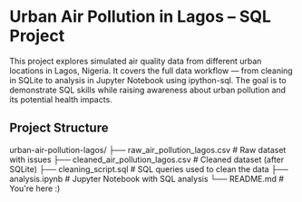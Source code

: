# Urban Air Pollution in Lagos – SQL Project
This project explores simulated air quality data from different urban locations in Lagos, Nigeria. It covers the full data workflow — from cleaning in SQLite to analysis in Jupyter Notebook using ipython-sql.
The goal is to demonstrate SQL skills while raising awareness about urban pollution and its potential health impacts.

## Project Structure
urban-air-pollution-lagos/
├── raw_air_pollution_lagos.csv     # Raw dataset with issues
├── cleaned_air_pollution_lagos.csv # Cleaned dataset (after SQLite)
├── cleaning_script.sql             # SQL queries used to clean the data
├── analysis.ipynb                  # Jupyter Notebook with SQL analysis
└── README.md                       # You're here :)
